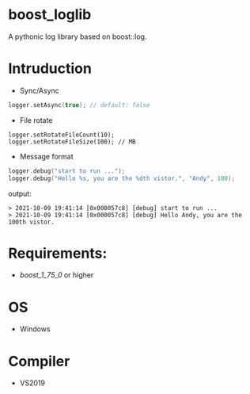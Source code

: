 # boost_loglib
A pythonic log library based on boost::log.

# Intruduction
- Sync/Async
```c++
logger.setAsync(true); // default: false
```
- File rotate
```
logger.setRotateFileCount(10);
logger.setRotateFileSize(100); // MB
```
- Message format
```C++
logger.debug("start to run ...");
logger.debug("Hello %s, you are the %dth vistor.", "Andy", 100);
```
output:
```
> 2021-10-09 19:41:14 [0x000057c8] [debug] start to run ...
> 2021-10-09 19:41:14 [0x000057c8] [debug] Hello Andy, you are the 100th vistor.
```
# Requirements:
* _boost_1_75_0_ or higher
# OS
* Windows

# Compiler
* VS2019
